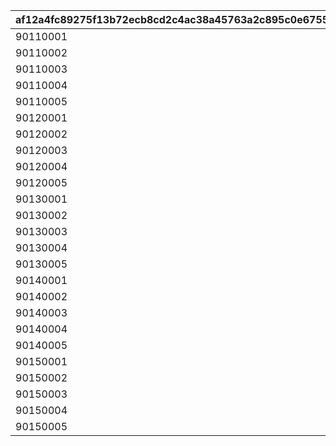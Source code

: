 |af12a4fc89275f13b72ecb8cd2c4ac38a45763a2c895c0e6755169f3d24c6c0d|8a3f5338721564a4689179f39f73c5fd11575a5fbbfe06b0c247cce0db58df1a|e3f0445101fc098f1052a74d37b10b9dd8e29f7a15687aa5da85bcd0fffbf3eb|737bb57e3d1933b5d92df012fb3499e42f99d0a79c9a6f915a2d9c19311208b9|6150a0b85477f4000a1c5f850ea972050f93c5c14d30538beead61a9ce8db611|2f6bdb31e0e05d1cee8732a0007ae53ed439b2d78977051854cf5e94c466c14b|2452b4db73aecae19424e1e1849bcf7409a3b732c5b7674e4e981db90ef3ceb9|506fa950ead9163ebe1e872a251e68955b4923b786b28bee019c474f7f1f41b3|eb6097ee2bc40e3a03e41ef22954413d79339984ee28a528bda4b293ffd7b47b|1039603b8f66cb8ebc07ea6111344fc8903d635a288064dd18d84c42a343e898|623d294f9390ff2c08f23cd9ff7c40982ae858b98ce9ea0df371d9cc7f2d88dd|43f550f129826d609c4abcc9180dd91fafb2678ae520758686240b1514779a68|6e2cef3f0b44a083cbc1d55ce4689657ee947ca98e34918629029278e8c00b6b|e66a3dd64b9476cce022a11aed61840ad691941f3edcc43bf6d31ac1a035d3d7|fb68d64863721943669ac4f13e2bf6fe3a9958cffc1750c1a710b1bc1231ef50|
| --- | --- | --- | --- | --- | --- | --- | --- | --- | --- | --- | --- | --- | --- | --- |
|90110001|EASY|0|1|1|100113|110001|100113|1|bgm_M57|bgm_M57|0|0|90|701000101|
|90110002|NORMAL|0|1|2|100113|110001|100113|1|bgm_M57|bgm_M57|0|0|90|701000102|
|90110003|HARD|0|1|3|100113|110001|100113|1|bgm_M57|bgm_M57|0|0|90|701000103|
|90110004|VERY HARD|0|1|4|100113|110001|100113|1|bgm_M57|bgm_M57|0|0|90|701000104|
|90110005|EXTREME|0|1|5|100113|110001|100113|1|bgm_M57|bgm_M57|0|0|90|701000105|
|90120001|EASY|0|1|1|103013|120001|103013|2|bgm_M169|bgm_M169|0|0|90|701000201|
|90120002|NORMAL|0|1|2|103013|120001|103013|2|bgm_M169|bgm_M169|0|0|90|701000202|
|90120003|HARD|0|1|3|103013|120001|103013|2|bgm_M169|bgm_M169|0|0|90|701000203|
|90120004|VERY HARD|0|1|4|103013|120001|103013|2|bgm_M169|bgm_M169|0|0|90|701000204|
|90120005|EXTREME|0|1|5|103013|120001|103013|2|bgm_M169|bgm_M169|0|0|90|701000205|
|90130001|EASY|0|1|1|100113|130001|100113|3|bgm_M64|bgm_M64|0|0|90|701000301|
|90130002|NORMAL|0|1|2|100113|130001|100113|3|bgm_M64|bgm_M64|0|0|90|701000302|
|90130003|HARD|0|1|3|100113|130001|100113|3|bgm_M64|bgm_M64|0|0|90|701000303|
|90130004|VERY HARD|0|1|4|100113|130001|100113|3|bgm_M64|bgm_M64|0|0|90|701000304|
|90130005|EXTREME|0|1|5|100113|130001|100113|3|bgm_M64|bgm_M64|0|0|90|701000305|
|90140001|EASY|0|1|1|100113|140001|100113|4|bgm_M07|bgm_M07|0|0|90|701000401|
|90140002|NORMAL|0|1|2|100113|140001|100113|4|bgm_M07|bgm_M07|0|0|90|701000402|
|90140003|HARD|0|1|3|100113|140001|100113|4|bgm_M07|bgm_M07|0|0|90|701000403|
|90140004|VERY HARD|0|1|4|100113|140001|100113|4|bgm_M07|bgm_M07|0|0|90|701000404|
|90140005|EXTREME|0|1|5|100113|140001|100113|4|bgm_M07|bgm_M07|0|0|90|701000405|
|90150001|EASY|0|1|1|103013|150001|103013|5|bgm_M170|bgm_M170|0|0|90|701000501|
|90150002|NORMAL|0|1|2|103013|150001|103013|5|bgm_M170|bgm_M170|0|0|90|701000502|
|90150003|HARD|0|1|3|103013|150001|103013|5|bgm_M170|bgm_M170|0|0|90|701000503|
|90150004|VERY HARD|0|1|4|103013|150001|103013|5|bgm_M170|bgm_M170|0|0|90|701000504|
|90150005|EXTREME|0|1|5|103013|150001|103013|5|bgm_M170|bgm_M170|0|0|90|701000505|